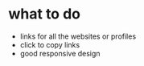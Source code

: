 # what to do

- links for all the websites or profiles
- click to copy links
- good responsive design
